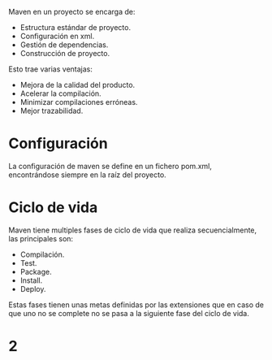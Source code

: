 Maven en un proyecto se encarga de:
- Estructura estándar de proyecto.
- Configuración en xml.
- Gestión de dependencias.
- Construcción de proyecto.

Esto trae varias ventajas:
- Mejora de la calidad del producto.
- Acelerar la compilación.
- Minimizar compilaciones erróneas.
- Mejor trazabilidad.

# Configuración
La configuración de maven se define en un fichero pom.xml, encontrándose siempre en la raíz del proyecto.
# Ciclo de vida
Maven tiene multiples fases de ciclo de vida que realiza secuencialmente, las principales son:
- Compilación.
- Test.
- Package.
- Install.
- Deploy.

Estas fases tienen unas metas definidas por las extensiones que en caso de que uno no se complete no se pasa a la siguiente fase del ciclo de vida.
# 2